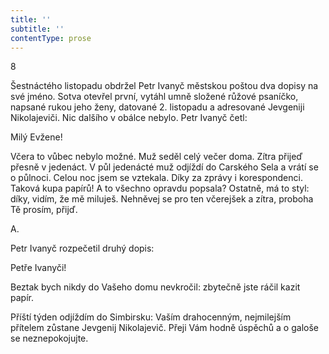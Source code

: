 ```yaml
---
title: ''
subtitle: ''
contentType: prose
---
```


<section>

8

Šestnáctého listopadu obdržel Petr Ivanyč městskou poštou dva dopisy na své jméno. Sotva otevřel první, vytáhl umně složené růžové psaníčko, napsané rukou jeho ženy, datované 2. listopadu a adresované Jevgeniji Nikolajeviči. Nic dalšího v obálce nebylo. Petr Ivanyč četl:

Milý Evžene!

Včera to vůbec nebylo možné. Muž seděl celý večer doma. Zítra přijeď přesně v jedenáct. V půl jedenácté muž odjíždí do Carského Sela a vrátí se o půlnoci. Celou noc jsem se vztekala. Díky za zprávy i korespondenci. Taková kupa papírů! A to všechno opravdu popsala? Ostatně, má to styl: díky, vidím, že mě miluješ. Nehněvej se pro ten včerejšek a zítra, proboha Tě prosím, přijď.

A.

Petr Ivanyč rozpečetil druhý dopis:

Petře Ivanyči!

Beztak bych nikdy do Vašeho domu nevkročil: zbytečně jste ráčil kazit papír.

Příští týden odjíždím do Simbirsku: Vaším drahocenným, nejmilejším přítelem zůstane Jevgenij Nikolajevič. Přeji Vám hodně úspěchů a o galoše se neznepokojujte.

</section>
